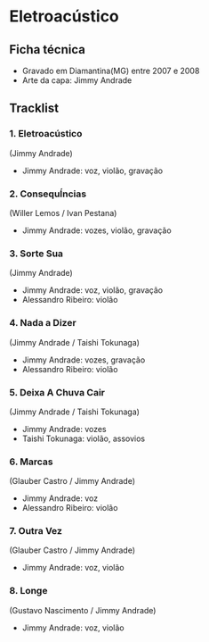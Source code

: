 # Eletroacústico

## Ficha técnica
* Gravado em Diamantina(MG) entre 2007 e 2008
* Arte da capa: Jimmy Andrade

## Tracklist
### 1. Eletroacústico
(Jimmy Andrade)
* Jimmy Andrade: voz, violão, gravação

### 2. ConsequÍncias
(Willer Lemos / Ivan Pestana)
* Jimmy Andrade: vozes, violão, gravação

### 3. Sorte Sua
(Jimmy Andrade)
* Jimmy Andrade: voz, violão, gravação
* Alessandro Ribeiro: violão

### 4. Nada a Dizer
(Jimmy Andrade / Taishi Tokunaga)
* Jimmy Andrade: vozes, gravação
* Alessandro Ribeiro: violão

### 5. Deixa A Chuva Cair
(Jimmy Andrade / Taishi Tokunaga)
* Jimmy Andrade: vozes
* Taishi Tokunaga: violão, assovios

### 6. Marcas
(Glauber Castro / Jimmy Andrade)
* Jimmy Andrade: voz
* Alessandro Ribeiro: violão

### 7. Outra Vez
(Glauber Castro / Jimmy Andrade)
* Jimmy Andrade: voz, violão

### 8. Longe
(Gustavo Nascimento / Jimmy Andrade)
* Jimmy Andrade: voz, violão
